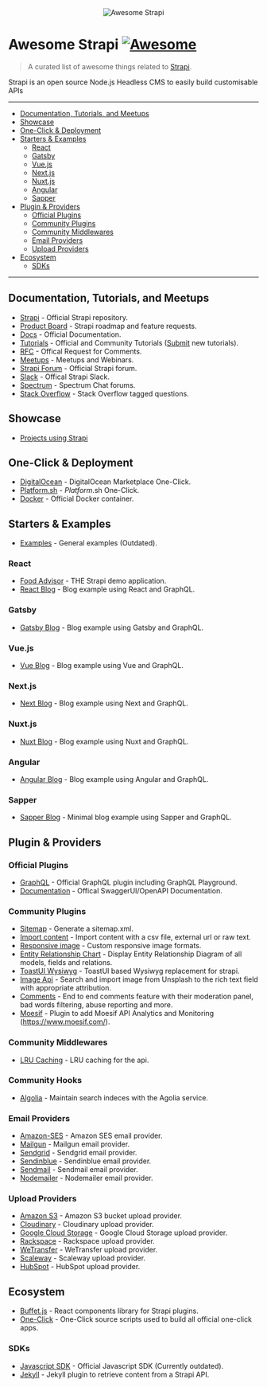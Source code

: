 <div align="center">
  <div>
    <img src="media/awesome-strapi-logo.png" alt="Awesome Strapi">
  </div>
</div>

# Awesome Strapi [![Awesome](https://cdn.rawgit.com/sindresorhus/awesome/d7305f38d29fed78fa85652e3a63e154dd8e8829/media/badge.svg)](https://github.com/sindresorhus/awesome)

> A curated list of awesome things related to [Strapi](https://github.com/strapi/strapi).

Strapi is an open source Node.js Headless CMS to easily build customisable APIs

---

<!-- vscode-markdown-toc -->
* [Documentation, Tutorials, and Meetups](#DocumentationTutorialsandMeetups)
* [Showcase](#Showcase)
* [One-Click & Deployment](#One-ClickDeployment)
* [Starters & Examples](#StartersExamples)
	* [React](#React)
	* [Gatsby](#Gatsby)
	* [Vue.js](#Vue.js)
	* [Next.js](#Next.js)
	* [Nuxt.js](#Nuxt.js)
	* [Angular](#Angular)
	* [Sapper](#Sapper)
* [Plugin & Providers](#PluginProviders)
	* [Official Plugins](#OfficialPlugins)
	* [Community Plugins](#CommunityPlugins)
	* [Community Middlewares](#CommunityMiddlewares)
	* [Email Providers](#EmailProviders)
	* [Upload Providers](#UploadProviders)
* [Ecosystem](#Ecosystem)
	* [SDKs](#SDKs)

<!-- vscode-markdown-toc-config
	numbering=false
	autoSave=true
	/vscode-markdown-toc-config -->
<!-- /vscode-markdown-toc -->

---

## <a name='DocumentationTutorialsandMeetups'></a>Documentation, Tutorials, and Meetups

- [Strapi](https://github.com/strapi/strapi) - Official Strapi repository.
- [Product Board](https://portal.productboard.com/strapi/) - Strapi roadmap and feature requests.
- [Docs](https://strapi.io/documentation/3.0.0-beta.x/getting-started/introduction.html) - Official Documentation.
- [Tutorials](https://strapi.io/tutorials) - Official and Community Tutorials ([Submit](https://github.com/strapi/strapi-tutorials) new tutorials).
- [RFC](https://github.com/strapi/rfcs) - Offical Request for Comments.
- [Meetups](https://github.com/strapi/strapi-meetups) - Meetups and Webinars.
- [Strapi Forum](https://forum.strapi.io) - Official Strapi forum.
- [Slack](http://slack.strapi.io/) - Offical Strapi Slack.
- [Spectrum](https://spectrum.chat/strapi) - Spectrum Chat forums.
- [Stack Overflow](https://stackoverflow.com/questions/tagged/strapi) - Stack Overflow tagged questions.

## <a name='Showcase'></a>Showcase
 - [Projects using Strapi](https://strapi.io/showcase)
## <a name='One-ClickDeployment'></a>One-Click & Deployment

- [DigitalOcean](https://marketplace.digitalocean.com/apps/strapi) - DigitalOcean Marketplace One-Click.
- [Platform.sh](https://console.platform.sh/projects/create-project?template=https://raw.githubusercontent.com/platformsh/template-builder/master/templates/strapi/.platform.template.yaml&utm_content=strapi&utm_source=github&utm_medium=button&utm_campaign=deploy_on_platform) - _Platform_.sh One-Click.
- [Docker](https://github.com/strapi/strapi-docker) - Official Docker container.

## <a name='StartersExamples'></a>Starters & Examples

- [Examples](https://github.com/strapi/strapi-examples) - General examples (Outdated).

### <a name='React'></a>React

- [Food Advisor](https://github.com/strapi/foodadvisor) - THE Strapi demo application.
- [React Blog](https://github.com/strapi/strapi-starter-react-blog) - Blog example using React and GraphQL.

### <a name='Gatsby'></a>Gatsby

- [Gatsby Blog](https://github.com/strapi/strapi-starter-gatsby-blog) - Blog example using Gatsby and GraphQL.

### <a name='Vue.js'></a>Vue.js

- [Vue Blog](https://github.com/strapi/strapi-starter-vue-blog) - Blog example using Vue and GraphQL.

### <a name='Next.js'></a>Next.js

- [Next Blog](https://github.com/strapi/strapi-starter-next-blog) - Blog example using Next and GraphQL.

### <a name='Nuxt.js'></a>Nuxt.js

- [Nuxt Blog](https://github.com/strapi/strapi-starter-nuxt-blog) - Blog example using Nuxt and GraphQL.

### <a name='Angular'></a>Angular

- [Angular Blog](https://github.com/strapi/strapi-starter-angular-blog) - Blog example using Angular and GraphQL.

### <a name='Sapper'></a>Sapper

- [Sapper Blog](https://github.com/malgamves/strapi-starter-minimal-sapper-blog) - Minimal blog example using Sapper and GraphQL.

## <a name='PluginProviders'></a>Plugin & Providers

### <a name='OfficialPlugins'></a>Official Plugins

- [GraphQL](https://github.com/strapi/strapi/tree/master/packages/strapi-plugin-graphql) - Official GraphQL plugin including GraphQL Playground.
- [Documentation](https://github.com/strapi/strapi/tree/master/packages/strapi-plugin-documentation) - Offical SwaggerUI/OpenAPI Documentation.

### <a name='CommunityPlugins'></a>Community Plugins

- [Sitemap](https://github.com/boazpoolman/strapi-plugin-sitemap) - Generate a sitemap.xml.
- [Import content](https://github.com/pouyamiralayi/strapi-import-content-plugin-tutorial) - Import content with a csv file, external url or raw text.
- [Responsive image](https://github.com/nicolashmln/strapi-plugin-responsive-image) - Custom responsive image formats.
- [Entity Relationship Chart](https://github.com/node-vision/strapi-plugin-entity-relationship-chart) - Display Entity Relationship Diagram of all models, fields and relations.
- [ToastUI Wysiwyg](https://github.com/fagbokforlaget/strapi-plugin-wysiwyg-toastui) - ToastUI based Wysiwyg replacement for strapi.
- [Image Api](https://github.com/kwinyyyc/strapi-plugin-image-api) - Search and import image from Unsplash to the rich text field with appropriate attribution.
- [Comments](https://github.com/VirtusLab/strapi-plugin-comments) - End to end comments feature with their moderation panel, bad words filtering, abuse reporting and more.
- [Moesif](https://github.com/bglidwell/strapi-plugin-moesif) - Plugin to add Moesif API Analytics and Monitoring (https://www.moesif.com/).

### <a name='CommunityMiddlewares'></a>Community Middlewares

- [LRU Caching](https://github.com/patrixr/strapi-middleware-cache) - LRU caching for the api.

### <a name='CommunityHooks'></a>Community Hooks

- [Algolia](https://github.com/MattieBelt/strapi-hook-algolia) - Maintain search indeces with the Agolia service.

### <a name='EmailProviders'></a>Email Providers

- [Amazon-SES](https://github.com/strapi/strapi/tree/master/packages/strapi-provider-email-amazon-ses) - Amazon SES email provider.
- [Mailgun](https://github.com/strapi/strapi/tree/master/packages/strapi-provider-email-mailgun) - Mailgun email provider.
- [Sendgrid](https://github.com/strapi/strapi/tree/master/packages/strapi-provider-email-sendgrid) - Sendgrid email provider.
- [Sendinblue](https://github.com/eddybordi/strapi-provider-email-sendinblue) - Sendinblue email provider.
- [Sendmail](https://github.com/strapi/strapi/tree/master/packages/strapi-provider-email-sendmail) - Sendmail email provider.
- [Nodemailer](https://github.com/Stun3R/strapi-provider-email-nodemailer-refactor) - Nodemailer email provider.

### <a name='UploadProviders'></a>Upload Providers

- [Amazon S3](https://github.com/strapi/strapi/tree/master/packages/strapi-provider-upload-aws-s3) - Amazon S3 bucket upload provider.
- [Cloudinary](https://github.com/strapi/strapi/tree/master/packages/strapi-provider-upload-cloudinary) - Cloudinary upload provider.
- [Google Cloud Storage](https://github.com/Lith/strapi-provider-upload-google-cloud-storage) - Google Cloud Storage upload provider.
- [Rackspace](https://github.com/strapi/strapi/tree/master/packages/strapi-provider-upload-rackspace) - Rackspace upload provider.
- [WeTransfer](https://github.com/zeybek/strapi-provider-upload-wt) - WeTransfer upload provider.
- [Scaleway](https://github.com/Sqveeze/strapi-provider-upload-scaleway) - Scaleway upload provider.
- [HubSpot](https://github.com/gkemp94/strapi-provider-upload-hubspot) - HubSpot upload provider.

## <a name='Ecosystem'></a>Ecosystem

- [Buffet.js](https://github.com/strapi/buffet) - React components library for Strapi plugins.
- [One-Click](https://github.com/strapi/one-click-deploy) - One-Click source scripts used to build all official one-click apps.

### <a name='SDKs'></a>SDKs

- [Javascript SDK](https://github.com/strapi/strapi-sdk-javascript) - Official Javascript SDK (Currently outdated).
- [Jekyll](https://github.com/strapi/jekyll-strapi) - Jekyll plugin to retrieve content from a Strapi API.
